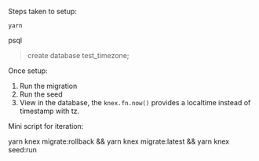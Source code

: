Steps taken to setup:

    yarn



psql
> create database test_timezone;




Once setup:

1. Run the migration
1. Run the seed
1. View in the database, the `knex.fn.now()` provides a localtime instead of timestamp with tz. 





Mini script for iteration:

yarn knex migrate:rollback && yarn knex migrate:latest && yarn knex seed:run
